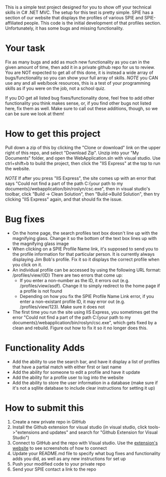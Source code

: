 This is a simple test project designed for you to show off your technical skills in C# .NET MVC. The setup for this test is pretty simple. SPIE has a section of our website that displays the profiles of various SPIE and SPIE-affiliated people. This code is the initial development of that profiles section. Unfortunately, it has some bugs and missing functionality.

# Your task
Fix as many bugs and add as much new functionality as you can in the given amount of time, then add it in a private github repo for us to review. You are NOT expected to get all of this done, it is instead a wide array of bugs/functionality so you can show your full array of skills. *NOTE* you CAN use any and all web/book resources, this is a test of your programming skills as if you were on the job, not a school quiz.

If you DO get all listed bug fixes/functionality done, feel free to add other functionality you think makes sense, or, if you find other bugs not listed here, fix them as well. Make sure to call out these additions, though, so we can be sure we look at them!

# How to get this project
Pull down a zip of this by clicking the "Clone or download" link on the upper right of this repo, and select "Download Zip". Unzip into your "My Documents" folder, and open the WebApplication.sln with visual studio. Use ctrl+shift+b to build the project, then click the "IIS Express" at the top to run the website.

*NOTE* If after you press "IIS Express", the site comes up with an error that says "Could not find a part of the path C:{your path to my documents}/webapplication/bin/roslyn/csc.exe", then in visual studio's toolbar, click "Build -> Clean Solution", then "Build->Build Solution", then try clicking "IIS Express" again, and that should fix the issue.

# Bug fixes
* On the home page, the search profiles text box doesn't line up with the magnifying glass. Change it so the bottom of the text box lines up with the magnifying glass image
* When clicking on a SPIE Profile Name link, it's supposed to send you to the profile information for that particular person. It is currently always displaying Jim Bob's profile. Fix it so it displays the correct profile when you click on it.
* An individual profile can be accessed by using the following URL format: /profiles/view/{ID} There are two errors that come up:
  * If you enter a non-number as the ID, it errors out (e.g. /profiles/view/asdf). Change it to simply redirect to the home page if a profile is not found
  * Depending on how you fix the SPIE Profile Name Link error, if you enter a non-existant profile ID, it may error out (e.g. /profiles/view/123). Make sure it does not
* The first time you run the site using IIS Express, you sometimes get the error "Could not find a part of the path C:{your path to my documents}/webapplication/bin/roslyn/csc.exe", which gets fixed by a clean and rebuild. Figure out how to fix it so it no longer does this.

# Functionality Adds
* Add the ability to use the search bar, and have it display a list of profiles that have a partial match with either first or last name
* Add the ability for someone to edit a profile and have it update
* Add the ability for a profile user to log into the website
* Add the ability to store the user information in a database (make sure if it's not a sqllite database to include clear instructions for setting it up)


# How to submit this
1. Create a new private repo in GitHub
2. Install the Github extension for visual studio (in visual studio, click tools->"extensions and updates" and search for "Github Extension for Visual Studio")
3. Connect to GitHub and the repo with Visual studio. Use the [extension's website](https://visualstudio.github.com/) to see screenshots of how to connect
4. Update your README.md file to specify what bug fixes and functionality adds you did, as well as any new instructions for set up
5. Push your modified code to your private repo
6. Send your SPIE contact a link to the repo
